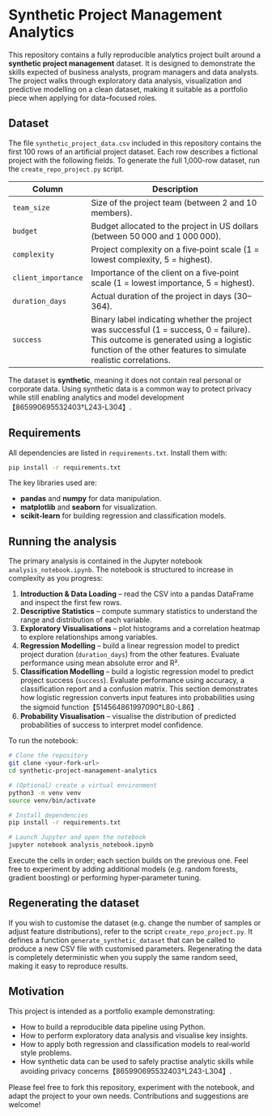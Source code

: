 # Synthetic Project Management Analytics

This repository contains a fully reproducible analytics project built around a **synthetic project management** dataset.  It is designed to demonstrate the skills expected of business analysts, program managers and data analysts.  The project walks through exploratory data analysis, visualization and predictive modelling on a clean dataset, making it suitable as a portfolio piece when applying for data–focused roles.

## Dataset

The file `synthetic_project_data.csv` included in this repository contains the first 100 rows of an artificial project dataset. Each row describes a fictional project with the following fields. To generate the full 1,000-row dataset, run the `create_repo_project.py` script.

| Column | Description |
|------|-------------|
| `team_size` | Size of the project team (between 2 and 10 members). |
| `budget` | Budget allocated to the project in US dollars (between 50 000 and 1 000 000). |
| `complexity` | Project complexity on a five‑point scale (1 = lowest complexity, 5 = highest). |
| `client_importance` | Importance of the client on a five‑point scale (1 = lowest importance, 5 = highest). |
| `duration_days` | Actual duration of the project in days (30–364). |
| `success` | Binary label indicating whether the project was successful (1 = success, 0 = failure).  This outcome is generated using a logistic function of the other features to simulate realistic correlations. |

The dataset is **synthetic**, meaning it does not contain real personal or corporate data.  Using synthetic data is a common way to protect privacy while still enabling analytics and model development【865990695532403†L243-L304】.

## Requirements

All dependencies are listed in `requirements.txt`.  Install them with:

```bash
pip install -r requirements.txt
```

The key libraries used are:

- **pandas** and **numpy** for data manipulation.
- **matplotlib** and **seaborn** for visualization.
- **scikit‑learn** for building regression and classification models.

## Running the analysis

The primary analysis is contained in the Jupyter notebook `analysis_notebook.ipynb`.  The notebook is structured to increase in complexity as you progress:

1. **Introduction & Data Loading** – read the CSV into a pandas DataFrame and inspect the first few rows.
2. **Descriptive Statistics** – compute summary statistics to understand the range and distribution of each variable.
3. **Exploratory Visualisations** – plot histograms and a correlation heatmap to explore relationships among variables.
4. **Regression Modelling** – build a linear regression model to predict project duration (`duration_days`) from the other features.  Evaluate performance using mean absolute error and R².
5. **Classification Modelling** – build a logistic regression model to predict project success (`success`).  Evaluate performance using accuracy, a classification report and a confusion matrix.  This section demonstrates how logistic regression converts input features into probabilities using the sigmoid function【514564861997090†L80-L86】.
6. **Probability Visualisation** – visualise the distribution of predicted probabilities of success to interpret model confidence.

To run the notebook:

```bash
# Clone the repository
git clone <your‑fork‑url>
cd synthetic-project-management-analytics

# (Optional) create a virtual environment
python3 -m venv venv
source venv/bin/activate

# Install dependencies
pip install -r requirements.txt

# Launch Jupyter and open the notebook
jupyter notebook analysis_notebook.ipynb
```

Execute the cells in order; each section builds on the previous one.  Feel free to experiment by adding additional models (e.g. random forests, gradient boosting) or performing hyper‑parameter tuning.

## Regenerating the dataset

If you wish to customise the dataset (e.g. change the number of samples or adjust feature distributions), refer to the script `create_repo_project.py`.  It defines a function `generate_synthetic_dataset` that can be called to produce a new CSV file with customised parameters.  Regenerating the data is completely deterministic when you supply the same random seed, making it easy to reproduce results.

## Motivation

This project is intended as a portfolio example demonstrating:

- How to build a reproducible data pipeline using Python.
- How to perform exploratory data analysis and visualise key insights.
- How to apply both regression and classification models to real‑world style problems.
- How synthetic data can be used to safely practise analytic skills while avoiding privacy concerns【865990695532403†L243-L304】.

Please feel free to fork this repository, experiment with the notebook, and adapt the project to your own needs.  Contributions and suggestions are welcome!
